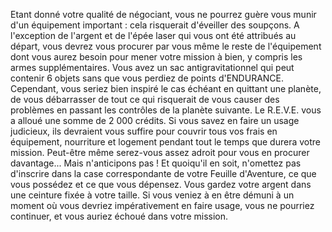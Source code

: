 Etant donné votre qualité de négociant, vous ne pourrez guère vous munir d'un équipement important : cela risquerait d'éveiller des soupçons. A l'exception de l'argent et de l'épée laser qui vous ont été attribués au départ, vous devrez vous procurer par vous même le reste de l'équipement dont vous aurez besoin pour mener votre mission à bien, y compris les armes supplémentaires. Vous avez un sac antigravitationnel qui peut contenir 6 objets sans que vous perdiez de points d'ENDURANCE. Cependant, vous seriez bien inspiré le cas échéant en quittant une planète, de vous débarrasser de tout ce qui risquerait de vous causer des problèmes en passant les contrôles de la planète suivante. Le R.E.V.E. vous a alloué une somme de 2 000 crédits. Si vous savez en faire un usage judicieux, ils devraient vous suffire pour couvrir tous vos frais en équipement, nourriture et logement pendant tout le temps que durera votre mission. Peut-être même serez-vous assez adroit pour vous en procurer davantage... Mais n'anticipons pas ! Et quoiqu'il en soit, n'omettez pas d'inscrire dans la case correspondante de votre Feuille d'Aventure, ce que vous possédez et ce que vous dépensez. Vous gardez votre argent dans une ceinture fixée à votre taille. Si vous veniez à en être démuni à un moment où vous devriez impérativement en faire usage, vous ne pourriez continuer, et vous auriez échoué dans votre mission.